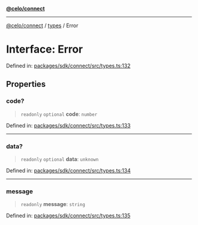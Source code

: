 [**@celo/connect**](../../README.md)

***

[@celo/connect](../../modules.md) / [types](../README.md) / Error

# Interface: Error

Defined in: [packages/sdk/connect/src/types.ts:132](https://github.com/celo-org/developer-tooling/blob/master/packages/sdk/connect/src/types.ts#L132)

## Properties

### code?

> `readonly` `optional` **code**: `number`

Defined in: [packages/sdk/connect/src/types.ts:133](https://github.com/celo-org/developer-tooling/blob/master/packages/sdk/connect/src/types.ts#L133)

***

### data?

> `readonly` `optional` **data**: `unknown`

Defined in: [packages/sdk/connect/src/types.ts:134](https://github.com/celo-org/developer-tooling/blob/master/packages/sdk/connect/src/types.ts#L134)

***

### message

> `readonly` **message**: `string`

Defined in: [packages/sdk/connect/src/types.ts:135](https://github.com/celo-org/developer-tooling/blob/master/packages/sdk/connect/src/types.ts#L135)
